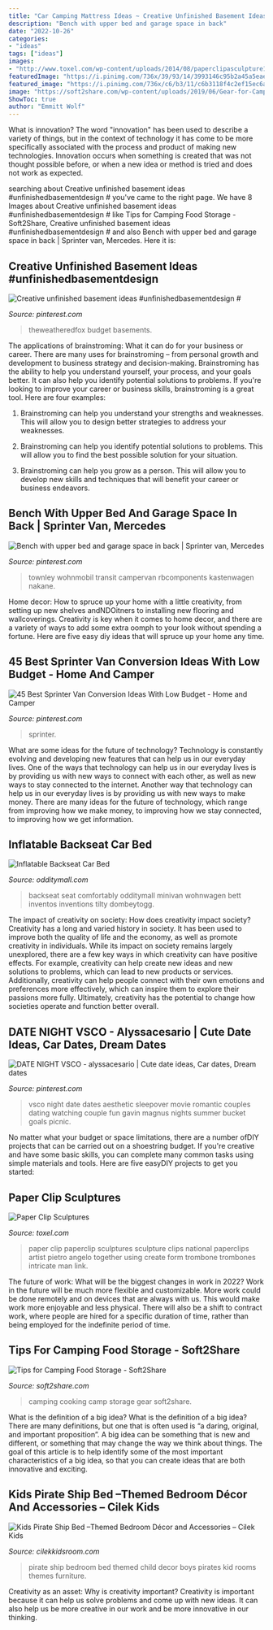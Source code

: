 ```yaml
---
title: "Car Camping Mattress Ideas ~ Creative Unfinished Basement Ideas #unfinishedbasementdesign #"
description: "Bench with upper bed and garage space in back"
date: "2022-10-26"
categories:
- "ideas"
tags: ["ideas"]
images:
- "http://www.toxel.com/wp-content/uploads/2014/08/paperclipasculpture12.jpg"
featuredImage: "https://i.pinimg.com/736x/39/93/14/3993146c95b2a45a5eae4a5c8bf73c98.jpg"
featured_image: "https://i.pinimg.com/736x/c6/b3/11/c6b3118f4c2ef15ec6a3cdc8a5a3437e.jpg"
image: "https://soft2share.com/wp-content/uploads/2019/06/Gear-for-Camp-Cooking.jpg"
ShowToc: true
author: "Emmitt Wolf"
---
```



What is innovation?
The word "innovation" has been used to describe a variety of things, but in the context of technology it has come to be more specifically associated with the process and product of making new technologies. Innovation occurs when something is created that was not thought possible before, or when a new idea or method is tried and does not work as expected.

	

		
searching about Creative unfinished basement ideas #unfinishedbasementdesign # you've came to the right page. We have 8 Images about Creative unfinished basement ideas #unfinishedbasementdesign # like Tips for Camping Food Storage - Soft2Share, Creative unfinished basement ideas #unfinishedbasementdesign # and also Bench with upper bed and garage space in back | Sprinter van, Mercedes. Here it is:
		
    
## Creative Unfinished Basement Ideas #unfinishedbasementdesign #

<img loading=lazy src="https://i.pinimg.com/736x/c6/b3/11/c6b3118f4c2ef15ec6a3cdc8a5a3437e.jpg" onerror="this.onerror=null;this.src='https://tse1.mm.bing.net/th?id=OIP.GjFt1hvv5CEQKy5AYj-WhAHaEe&amp;pid=15.1';" alt="Creative unfinished basement ideas #unfinishedbasementdesign #">

_Source: pinterest.com_

>theweatheredfox budget basements. 

	

The applications of brainstroming: What it can do for your business or career.
There are many uses for brainstroming – from personal growth and development to business strategy and decision-making. Brainstroming has the ability to help you understand yourself, your process, and your goals better. It can also help you identify potential solutions to problems.
If you're looking to improve your career or business skills, brainstroming is a great tool. Here are four examples:

1) Brainstroming can help you understand your strengths and weaknesses. This will allow you to design better strategies to address your weaknesses.

2) Brainstroming can help you identify potential solutions to problems. This will allow you to find the best possible solution for your situation.

3) Brainstroming can help you grow as a person. This will allow you to develop new skills and techniques that will benefit your career or business endeavors.

    
## Bench With Upper Bed And Garage Space In Back | Sprinter Van, Mercedes

<img loading=lazy src="https://i.pinimg.com/736x/e3/6e/d5/e36ed5aaba001df801dfbf5110e8b618--sprinter-conversion-camper-conversion.jpg" onerror="this.onerror=null;this.src='https://tse1.mm.bing.net/th?id=OIP.kkOkATgpKonWFSs25dd9zAHaLG&amp;pid=15.1';" alt="Bench with upper bed and garage space in back | Sprinter van, Mercedes">

_Source: pinterest.com_

>townley wohnmobil transit campervan rbcomponents kastenwagen nakane. 

	

Home decor: How to spruce up your home with a little creativity, from setting up new shelves andNDOitners to installing new flooring and wallcoverings.
Creativity is key when it comes to home decor, and there are a variety of ways to add some extra oomph to your look without spending a fortune. Here are five easy diy ideas that will spruce up your home any time.

    
## 45 Best Sprinter Van Conversion Ideas With Low Budget - Home And Camper

<img loading=lazy src="https://i.pinimg.com/736x/39/93/14/3993146c95b2a45a5eae4a5c8bf73c98.jpg" onerror="this.onerror=null;this.src='https://tse3.mm.bing.net/th?id=OIP.1-nuoMbIW0J43sdCmsJP0QHaLH&amp;pid=15.1';" alt="45 Best Sprinter Van Conversion Ideas With Low Budget - Home and Camper">

_Source: pinterest.com_

>sprinter. 

	

What are some ideas for the future of technology?
Technology is constantly evolving and developing new features that can help us in our everyday lives. One of the ways that technology can help us in our everyday lives is by providing us with new ways to connect with each other, as well as new ways to stay connected to the internet. Another way that technology can help us in our everyday lives is by providing us with new ways to make money. There are many ideas for the future of technology, which range from improving how we make money, to improving how we stay connected, to improving how we get information.

    
## Inflatable Backseat Car Bed

<img loading=lazy src="https://odditymall.com/includes/content/inflatable-backseat-car-bed-0.jpg" onerror="this.onerror=null;this.src='https://tse2.mm.bing.net/th?id=OIP.n3Q8XWEBBCFgOsgI_jRTRAHaGN&amp;pid=15.1';" alt="Inflatable Backseat Car Bed">

_Source: odditymall.com_

>backseat seat comfortably odditymall minivan wohnwagen bett inventos inventions tilty dombeytogg. 

	

The impact of creativity on society: How does creativity impact society?
Creativity has a long and varied history in society. It has been used to improve both the quality of life and the economy, as well as promote creativity in individuals. While its impact on society remains largely unexplored, there are a few key ways in which creativity can have positive effects. For example, creativity can help create new ideas and new solutions to problems, which can lead to new products or services. Additionally, creativity can help people connect with their own emotions and preferences more effectively, which can inspire them to explore their passions more fully. Ultimately, creativity has the potential to change how societies operate and function better overall.

    
## DATE NIGHT VSCO - Alyssacesario | Cute Date Ideas, Car Dates, Dream Dates

<img loading=lazy src="https://i.pinimg.com/736x/20/b9/70/20b970c99ef816391fbb483701203786.jpg" onerror="this.onerror=null;this.src='https://tse2.mm.bing.net/th?id=OIP.KbFVpMseqjoJxJRv4vc0DwHaJ4&amp;pid=15.1';" alt="DATE NIGHT VSCO - alyssacesario | Cute date ideas, Car dates, Dream dates">

_Source: pinterest.com_

>vsco night date dates aesthetic sleepover movie romantic couples dating watching couple fun gavin magnus nights summer bucket goals picnic. 

	

No matter what your budget or space limitations, there are a number ofDIY projects that can be carried out on a shoestring budget. If you're creative and have some basic skills, you can complete many common tasks using simple materials and tools. Here are five easyDIY projects to get you started: 

    
## Paper Clip Sculptures

<img loading=lazy src="http://www.toxel.com/wp-content/uploads/2014/08/paperclipasculpture12.jpg" onerror="this.onerror=null;this.src='https://tse1.mm.bing.net/th?id=OIP.8HG2pdJO_Ly1XegslKnjtQHaM3&amp;pid=15.1';" alt="Paper Clip Sculptures">

_Source: toxel.com_

>paper clip paperclip sculptures sculpture clips national paperclips artist pietro angelo together using create form trombone trombones intricate man link. 

	

The future of work: What will be the biggest changes in work in 2022?
Work in the future will be much more flexible and customizable. More work could be done remotely and on devices that are always with us. This would make work more enjoyable and less physical. There will also be a shift to contract work, where people are hired for a specific duration of time, rather than being employed for the indefinite period of time.

    
## Tips For Camping Food Storage - Soft2Share

<img loading=lazy src="https://soft2share.com/wp-content/uploads/2019/06/Gear-for-Camp-Cooking.jpg" onerror="this.onerror=null;this.src='https://tse3.mm.bing.net/th?id=OIP.o7mlF3tqZECbhz12_hNwZQHaE7&amp;pid=15.1';" alt="Tips for Camping Food Storage - Soft2Share">

_Source: soft2share.com_

>camping cooking camp storage gear soft2share. 

	

What is the definition of a big idea?
What is the definition of a big idea? There are many definitions, but one that is often used is “a daring, original, and important proposition”. A big idea can be something that is new and different, or something that may change the way we think about things. The goal of this article is to help identify some of the most important characteristics of a big idea, so that you can create ideas that are both innovative and exciting.

    
## Kids Pirate Ship Bed –Themed Bedroom Décor And Accessories – Cilek Kids

<img loading=lazy src="https://cdn.shopify.com/s/files/1/2432/7669/files/Pirate-1.jpg?v=1528423211" onerror="this.onerror=null;this.src='https://tse2.mm.bing.net/th?id=OIP.Bb5Gq61ioxUBqq8qtFiL4QHaEo&amp;pid=15.1';" alt="Kids Pirate Ship Bed –Themed Bedroom Décor and Accessories – Cilek Kids">

_Source: cilekkidsroom.com_

>pirate ship bedroom bed themed child decor boys pirates kid rooms themes furniture. 

	

Creativity as an asset: Why is creativity important?
Creativity is important because it can help us solve problems and come up with new ideas. It can also help us be more creative in our work and be more innovative in our thinking.

